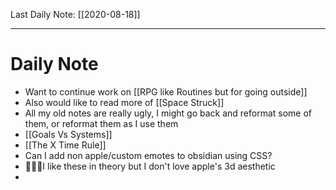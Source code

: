 Last Daily Note: [[2020-08-18]]

---
# Daily Note
+ Want to continue work on [[RPG like Routines but for going outside]]
+ Also would like to read more of [[Space Struck]]
+ All my old notes are really ugly, I might go back and reformat some of them, or reformat them as I use them
+ [[Goals Vs Systems]]
+ [[The X Time Rule]]
+ Can I add non apple/custom emotes to obsidian using CSS?
+ 🌱🌿🌳I like these in theory but I don't love apple's 3d aesthetic
+ 